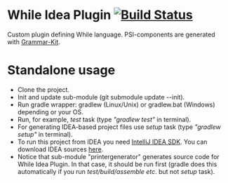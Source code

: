 # While Idea Plugin [![Build Status](https://travis-ci.org/prettyPrinting/whileLang-idea-plugin.svg?branch=master)](https://travis-ci.org/prettyPrinting/whileLang-idea-plugin)
Custom plugin defining While language. PSI-components are generated with [Grammar-Kit](https://github.com/JetBrains/Grammar-Kit).

# Standalone usage
* Clone the project.
* Init and update sub-module (git submodule update --init).
* Run gradle wrapper: gradlew (Linux/Unix) or gradlew.bat (Windows) depending or your OS.
* Run, for example, *test* task (type *"gradlew test"* in terminal).
* For generating IDEA-based project files use *setup* task (type *"gradlew setup"* in terminal).
* To run this project from IDEA you need [IntelliJ IDEA SDK](https://www.jetbrains.com/idea/help/sdks-intellij-idea.html). You can download IDEA sources [here](http://www.jetbrains.org/display/IJOS/Download).
* Notice that sub-module "printergenerator" generates source code for While Idea Plugin. In that case, it should be run first (gradle does this automatically if you run *test/build/assemble etc*. but not *setup* task).
 

